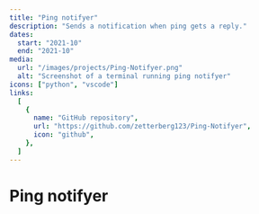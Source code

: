 ```yaml
---
title: "Ping notifyer"
description: "Sends a notification when ping gets a reply."
dates:
  start: "2021-10"
  end: "2021-10"
media:
  url: "/images/projects/Ping-Notifyer.png"
  alt: "Screenshot of a terminal running ping notifyer"
icons: ["python", "vscode"]
links:
  [
    {
      name: "GitHub repository",
      url: "https://github.com/zetterberg123/Ping-Notifyer",
      icon: "github",
    },
  ]
---
```


# Ping notifyer
